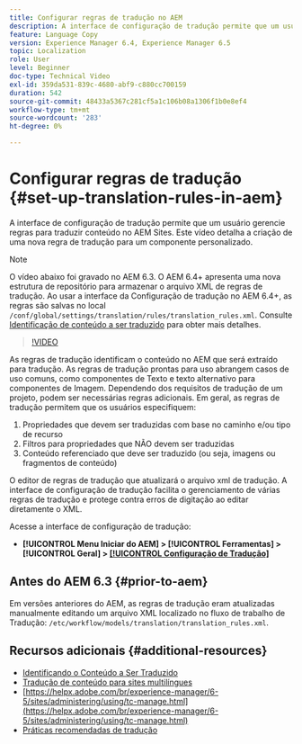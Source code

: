 ```yaml
---
title: Configurar regras de tradução no AEM
description: A interface de configuração de tradução permite que um usuário gerencie regras para traduzir conteúdo no AEM Sites. Este vídeo detalha a criação de uma nova regra de tradução para um componente personalizado.
feature: Language Copy
version: Experience Manager 6.4, Experience Manager 6.5
topic: Localization
role: User
level: Beginner
doc-type: Technical Video
exl-id: 359da531-839c-4680-abf9-c880cc700159
duration: 542
source-git-commit: 48433a5367c281cf5a1c106b08a1306f1b0e8ef4
workflow-type: tm+mt
source-wordcount: '283'
ht-degree: 0%

---
```


# Configurar regras de tradução {#set-up-translation-rules-in-aem}

A interface de configuração de tradução permite que um usuário gerencie regras para traduzir conteúdo no AEM Sites. Este vídeo detalha a criação de uma nova regra de tradução para um componente personalizado.

>[!NOTE]
>
> O vídeo abaixo foi gravado no AEM 6.3. O AEM 6.4+ apresenta uma nova estrutura de repositório para armazenar o arquivo XML de regras de tradução. Ao usar a interface da Configuração de tradução no AEM 6.4+, as regras são salvas no local `/conf/global/settings/translation/rules/translation_rules.xml`. Consulte [Identificação de conteúdo a ser traduzido](https://helpx.adobe.com/br/experience-manager/6-5/sites/administering/using/tc-rules.html) para obter mais detalhes.

>[!VIDEO](https://video.tv.adobe.com/v/34699?quality=12&learn=on&captions=por_br)

As regras de tradução identificam o conteúdo no AEM que será extraído para tradução. As regras de tradução prontas para uso abrangem casos de uso comuns, como componentes de Texto e texto alternativo para componentes de Imagem. Dependendo dos requisitos de tradução de um projeto, podem ser necessárias regras adicionais. Em geral, as regras de tradução permitem que os usuários especifiquem:

1. Propriedades que devem ser traduzidas com base no caminho e/ou tipo de recurso
2. Filtros para propriedades que NÃO devem ser traduzidas
3. Conteúdo referenciado que deve ser traduzido (ou seja, imagens ou fragmentos de conteúdo)

O editor de regras de tradução que atualizará o arquivo xml de tradução. A interface de configuração de tradução facilita o gerenciamento de várias regras de tradução e protege contra erros de digitação ao editar diretamente o XML.

Acesse a interface de configuração de tradução:

* **[!UICONTROL Menu Iniciar do AEM] > [!UICONTROL Ferramentas] > [!UICONTROL Geral] > [[!UICONTROL Configuração de Tradução]](http://localhost:4502/libs/cq/translation/translationrules/contexts.html)**

## Antes do AEM 6.3 {#prior-to-aem}

Em versões anteriores do AEM, as regras de tradução eram atualizadas manualmente editando um arquivo XML localizado no fluxo de trabalho de Tradução: `/etc/workflow/models/translation/translation_rules.xml`.

## Recursos adicionais {#additional-resources}

* [Identificando o Conteúdo a Ser Traduzido](https://helpx.adobe.com/br/experience-manager/6-5/sites/administering/using/tc-rules.html)
* [Tradução de conteúdo para sites multilíngues](https://helpx.adobe.com/br/experience-manager/6-5/sites/administering/using/translation.html)
* [https://helpx.adobe.com/br/experience-manager/6-5/sites/administering/using/tc-manage.html](https://helpx.adobe.com/br/experience-manager/6-5/sites/administering/using/tc-manage.html)
* [Práticas recomendadas de tradução](https://helpx.adobe.com/br/experience-manager/6-5/sites/administering/using/tc-bp.html)
